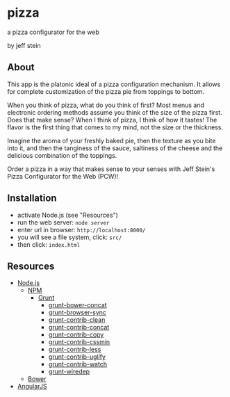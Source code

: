 # pizza

a pizza configurator for the web

by jeff stein

## About 

This app is the platonic ideal of a pizza configuration mechanism.  It allows for complete customization of the pizza pie from toppings to bottom.

When you think of pizza, what do you think of first?  Most menus and electronic ordering methods assume you think of the size of the pizza first.  Does that make sense?  When I think of pizza, I think of how it tastes!  The flavor is the first thing that comes to my mind, not the size or the thickness.

Imagine the aroma of your freshly baked pie, then the texture as you bite into it, and then the tanginess of the sauce, saltiness of the cheese and the delicious combination of the toppings.

Order a pizza in a way that makes sense to your senses with Jeff Stein's Pizza Configurator for the Web (PCW)!

## Installation

* activate Node.js (see "Resources")
* run the web server: ```node server```
* enter url in browser: ```http://localhost:8000/```
* you will see a file system, click: ```src/```
* then click: ```index.html```

## Resources

* [Node.js](http://www.nodejs.org)
    * [NPM]()
        * [Grunt]()
            * [grunt-bower-concat](https://github.com/sapegin/grunt-bower-concat)
            * [grunt-browser-sync](https://github.com/BrowserSync/grunt-browser-sync)
            * [grunt-contrib-clean](https://github.com/gruntjs/grunt-contrib-clean)
            * [grunt-contrib-concat](https://github.com/gruntjs/grunt-contrib-concat)
            * [grunt-contrib-copy](https://github.com/gruntjs/grunt-contrib-copy)
            * [grunt-contrib-cssmin](https://github.com/gruntjs/grunt-contrib-cssmin)
            * [grunt-contrib-less](https://github.com/gruntjs/grunt-contrib-less)
            * [grunt-contrib-uglify](https://github.com/gruntjs/grunt-contrib-uglify)
            * [grunt-contrib-watch](https://github.com/gruntjs/grunt-contrib-watch)
            * [grunt-wiredep]()
    * [Bower]()
* [AngularJS](http://angularjs.org)
